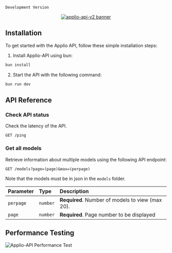 `Development Version` 

<a href="https://applio.org/api">
  <p align="center">
    <img src="https://i.imgur.com/VUdNuNu.png" alt="applio-api-v2 banner">
  </p>
</a>
  
<h2> Installation </h2>

To get started with the Applio API, follow these simple installation steps:

1. Install Applio-API using bun:

```bash
bun install
```

2. Start the API with the following command:

```bash
bun run dev
```

## API Reference

### Check API status

Check the latency of the API.

```http
GET /ping
```

### Get all models

Retrieve information about multiple models using the following API endpoint:

```http
GET /models?page=(page)&max=(perpage)
```

Note that the models must be in json in the `models` folder.

| Parameter  | Type     | Description                            |
| :--------- | :------- | :------------------------------------- |
| `perpage`  | `number` | **Required**. Number of models to view (max 20). |
| `page`  | `number` | **Required**. Page number to be displayed |

## Performance Testing

![Applio-API Performance Test](https://i.imgur.com/oPv6ACQ.png)




